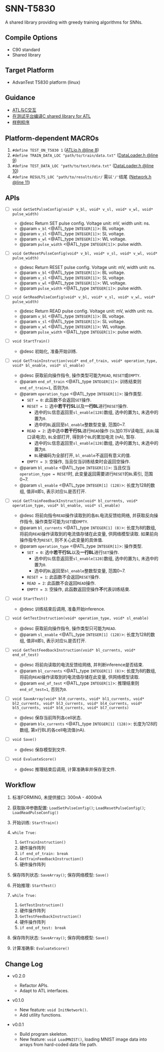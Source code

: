 # SNN-T5830

A shared library providing with greedy training algorithms for SNNs.

## Compile Options

- C90 standard
- Shared library

## Target Platform

- AdvanTest T5830 platform (linux)

## Guidance

- [ATL与C交互](ATLxC-guidance/atl_en_clink_1.html)
- [在测试平台编译C shared library for ATL](ATLxC-guidance/atl_en_clink_1.5.html)
- [样例程序](ATLxC-guidance/atl_en_clink_1.6.html)

## Platform-dependent MACROs

1. `#define TEST_ON_T5830 1` ([ATLio.h @line 8](ATLio.h))
2. `#define TRAIN_DATA_LOC "path/to/train/data.txt"` ([DataLoader.h @line 9](DataLoader.h))
3. `#define TEST_DATA_LOC "path/to/test/data.txt"` ([DataLoader.h @line 10](DataLoader.h))
4. `#define RESULTS_LOC "path/to/results/dir/` 需以`'/'`结尾 ([Network.h @line 11](Network.h))

## APIs

- [ ] `void GetSetPulseConfig(void* v_bl, void* v_sl, void* v_wl, void* pulse_width)`
    - @desc Return SET pulse config. Voltage unit: mV, width unit: ns.
    - @param `v_bl` <@ATL_type `INTEGER[1]`>: BL voltage.
    - @param `v_sl` <@ATL_type `INTEGER[1]`>: SL voltage.
    - @param `v_wl` <@ATL_type `INTEGER[1]`>: WL voltage.
    - @param `pulse_width` <@ATL_type `INTEGER[1]`>: pulse width.

- [ ] `void GetResetPulseConfig(void* v_bl, void* v_sl, void* v_wl, void* pulse_width)`
    - @desc Return RESET pulse config. Voltage unit: mV, width unit: ns.
    - @param `v_bl` <@ATL_type `INTEGER[1]`>: BL voltage.
    - @param `v_sl` <@ATL_type `INTEGER[1]`>: SL voltage.
    - @param `v_wl` <@ATL_type `INTEGER[1]`>: WL voltage.
    - @param `pulse_width` <@ATL_type `INTEGER[1]`>: pulse width.

- [ ] `void GetReadPulseConfig(void* v_bl, void* v_sl, void* v_wl, void* pulse_width)`
    - @desc Return READ pulse config. Voltage unit: mV, width unit: ns.
    - @param `v_bl` <@ATL_type `INTEGER[1]`>: BL voltage.
    - @param `v_sl` <@ATL_type `INTEGER[1]`>: SL voltage.
    - @param `v_wl` <@ATL_type `INTEGER[1]`>: WL voltage.
    - @param `pulse_width` <@ATL_type `INTEGER[1]`>: pulse width.

- [ ] `void StartTrain()`
    - @desc 初始化, 准备开始训练.
    
- [ ] `void GetTrainInstruction(void* end_of_train, void* operation_type, void* bl_enable, void* sl_enable)`
    - @desc 获取前向操作指令, 操作类型可能为`READ`, `RESET`或`EMPTY`.
    - @param `end_of_train` <@ATL_type `INTEGER[1]`>: 训练结束则`end_of_train=1`, 否则为`0`.
    - @param `operation_type` <@ATL_type `INTEGER[1]`>: 操作类型.
        - `SET = 0`: 此函数不会返回`SET`操作.
        - `RESET = 1`: 选中**若干行SL**以及**一行BL**进行`RESET`操作. 
            - 选中的`SL`信息返回至`sl_enable[128]`数组, 选中的置为`1`, 未选中的置为`0`.
            - 选中的`BL`返回至`bl_enable`整数型变量, 范围0~7.
        - `READ = 2`: 选中选中**若干行SL**进行`READ`操作 (`SL`加0.15V读电压, 从`BL`端口读电流), `BL`全部打开, 得到8个`BL`的累加电流 (nA), 暂存.
            - 选中的`SL`信息返回至`sl_enable[128]`数组, 选中的置为`1`, 未选中的置为`0`.
            - `BL`硬编码为全部打开, `bl_enable`不返回有意义的值.
        - `EMPTY = 3`: 空操作, 当且仅当训练结束时会返回空操作.
    - @param `bl_enable` <@ATL_type `INTEGER[1]`>: 当且仅当`operation_type = RESET`时, 此变量返回需要进行`RESET`的`BL`索引, 范围0~7.
    - @param `sl_enable` <@ATL_type `INTEGER[1] (128)`>: 长度为128的数组, 值非`0`即`1`, 表示对应`SL`是否打开.

- [ ] `void GetTrainFeedbackInstruction(void* bl_currents, void* operation_type, void* bl_enable, void* sl_enable)`
    - @desc 将前向指令`READ`操作读取到的各`BL`电流反馈给网络, 并获取反向操作指令, 操作类型可能为`SET`或`EMPTY`.
    - @param `bl_currents` <@ATL_type `INTEGER[1] (8)`>: 长度为8的数组, 将前向`READ`操作读取到的电流值存储在此变量, 供网络模型读取. 如果前向操作指令为`RESET`, 则不关心此变量的具体值.
    - @param `operation_type` <@ATL_type `INTEGER[1]`>: 操作类型.
        - `SET = 0`: 选中**若干行SL**以及**一行BL**进行`SET`操作. 
            - 选中的`SL`信息返回至`sl_enable[128]`数组, 选中的置为`1`, 未选中的置为`0`.
            - 选中的`BL`返回至`bl_enable`整数型变量, 范围0~7.
        - `RESET = 1`: 此函数不会返回`RESET`操作.
        - `READ = 2`: 此函数不会返回`READ`操作.
        - `EMPTY = 3`: 空操作, 此函数返回空操作**不**代表训练结束.

- [ ] `void StartTest()`
    - @desc 训练结束后调用, 准备开始inference.

- [ ] `void GetTestInstruction(void* operation_type, void* sl_enable)`
    - @desc 获取前向操作指令, 操作类型只可能为`READ`.
    - @param `sl_enable` <@ATL_type `INTEGER[1] (128)`>: 长度为128的数组, 值非`0`即`1`, 表示对应`SL`是否打开.

- [ ] `void GetTestFeedbackInstruction(void* bl_currents, void* end_of_test)`
    - @desc 将前向读取的电流反馈给网络, 并判断inference是否结束.
    - @param `bl_currents` <@ATL_type `INTEGER[1] (8)`>: 长度为8的数组, 将前向`READ`操作读取到的电流值存储在此变量, 供网络模型读取.
    - @param `end_of_test` <@ATL_type `INTEGER[1]`>: 推理结束则`end_of_test=1`, 否则为`0`.

- [ ] `void SaveArray(void* bl0_currents, void* bl1_currents, void* bl2_currents, void* bl3_currents, void* bl4_currents, void* bl5_currents, void* bl6_currents, void* bl7_currents)`
    - @desc 保存当前阵列各cell状态.
    - @param `blx_currents` <@ATL_type `INTEGER[1] (128)`>: 长度为128的数组, 第x行BL的各cell电流值(nA).

- [ ] `void Save()`
    - @desc 保存模型到文件.

- [ ] `void EvaluateScore()`
    - @desc 推理结束后调用, 计算准确率并保存至文件.

## Workflow

1. 标准FORMING, 未提供接口: 300nA - 4000nA

2. 获取脉冲参数配置: `LoadSetPulseConfig()`; `LoadResetPulseConfig()`; `LoadReadPulseConfig()`

3. 开始训练: `StartTrain()`

4. `while True:`

    1. `GetTrainInstruction()`
    1. 硬件操作阵列
    2. `if end_of_train: break`
    3. `GetTrainFeedbackInstruction()`
    1. 硬件操作阵列

5. 保存阵列状态: `SaveArray()`; 保存网络模型: `Save()`

6. 开始推理: `StartTest()`

7. `while True:`

    1. `GetTestInstruction()`
    1. 硬件操作阵列
    2. `GetTestFeedbackInstruction()`
    1. 硬件操作阵列
    3. `if end_of_test: break`

8. 保存阵列状态: `SaveArray()`; 保存网络模型: `Save()`

9. 计算准确率: `EvaluateScore()`

## Change Log

- v0.2.0
    - Refactor APIs.
    - Adapt to ATL interfaces.

- v0.1.0
    - New feature: `void InitNetwork()`.
    - Add utility functions.

- v0.0.1
    - Build program skeleton.
    - New feature: `void LoadMNIST()`, loading MNIST image data into arrays from hard-coded data file path.
